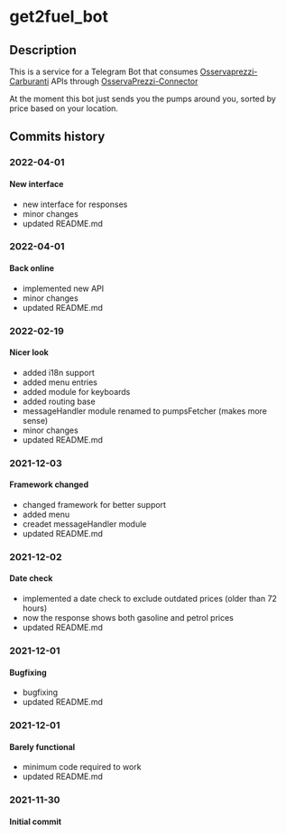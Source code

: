 # get2fuel_bot

## Description

This is a service for a Telegram Bot that consumes [Osservaprezzi-Carburanti](https://carburanti.mise.gov.it/OssPrezziSearch/) APIs through [OsservaPrezzi-Connector](https://github.com/Get2Fuel/osservaprezzi-connector)

At the moment this bot just sends you the pumps around you, sorted by price based on your location.

## Commits history

### 2022-04-01

#### New interface

- new interface for responses
- minor changes
- updated README.md

### 2022-04-01

#### Back online

- implemented new API
- minor changes
- updated README.md

### 2022-02-19

#### Nicer look

- added i18n support
- added menu entries
- added module for keyboards
- added routing base
- messageHandler module renamed to pumpsFetcher (makes more sense)
- minor changes
- updated README.md

### 2021-12-03

#### Framework changed

- changed framework for better support
- added menu
- creadet messageHandler module
- updated README.md

### 2021-12-02

#### Date check

- implemented a date check to exclude outdated prices (older than 72 hours)
- now the response shows both gasoline and petrol prices
- updated README.md

### 2021-12-01

#### Bugfixing

- bugfixing
- updated README.md

### 2021-12-01

#### Barely functional

- minimum code required to work
- updated README.md

### 2021-11-30

#### Initial commit
